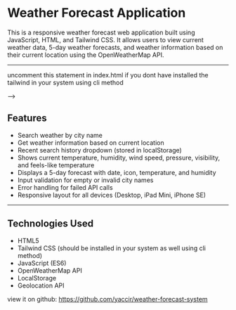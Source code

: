 # Weather Forecast Application

This is a responsive weather forecast web application built using JavaScript, HTML, and Tailwind CSS. It allows users to view current weather data, 5-day weather forecasts, and weather information based on their current location using the OpenWeatherMap API.

---
 uncomment this statement in index.html if you dont have installed the tailwind in your system using cli method 
 <script src="https://cdn.jsdelivr.net/npm/@tailwindcss/browser@4"></script> -->
## Features

- Search weather by city name
- Get weather information based on current location
- Recent search history dropdown (stored in localStorage)
- Shows current temperature, humidity, wind speed, pressure, visibility, and feels-like temperature
- Displays a 5-day forecast with date, icon, temperature, and humidity
- Input validation for empty or invalid city names
- Error handling for failed API calls
- Responsive layout for all devices (Desktop, iPad Mini, iPhone SE)

---

## Technologies Used

- HTML5
- Tailwind CSS (should be installed in your system as well using cli method)
- JavaScript (ES6)
- OpenWeatherMap API
- LocalStorage
- Geolocation API

view it on github: https://github.com/yaccir/weather-forecast-system
